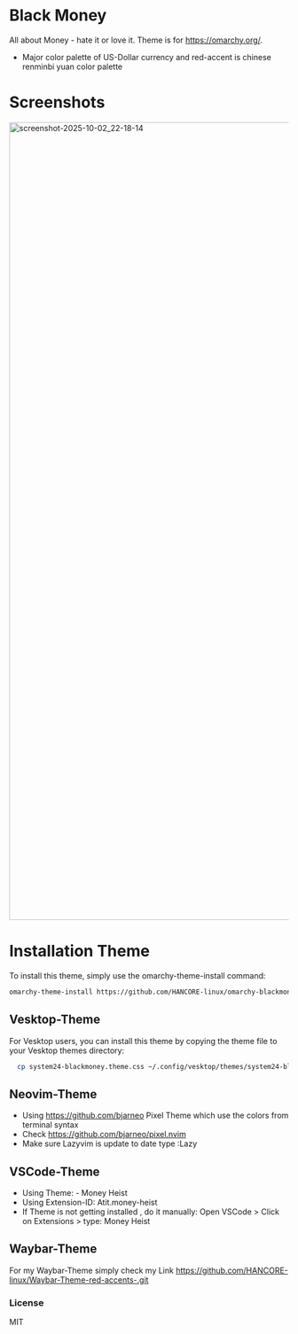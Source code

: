 # Black Money
All about Money - hate it or love it. Theme is for https://omarchy.org/. 
- Major color palette of US-Dollar currency and red-accent is chinese renminbi yuan color palette <br>

# Screenshots
<img width="2560" height="1440" alt="screenshot-2025-10-02_22-18-14" src="https://github.com/user-attachments/assets/dc9c86f1-a51f-42da-bac3-d4b3380cc4c5" />

# Installation Theme

To install this theme, simply use the omarchy-theme-install command:

```bash
omarchy-theme-install https://github.com/HANCORE-linux/omarchy-blackmoney-theme.git
```
## Vesktop-Theme
For Vesktop users, you can install this theme by copying the theme file to your Vesktop themes directory:
```bash
  cp system24-blackmoney.theme.css ~/.config/vesktop/themes/system24-blackmoney.theme.css
```

## Neovim-Theme
- Using https://github.com/bjarneo Pixel Theme which use the colors from terminal syntax <br>
- Check https://github.com/bjarneo/pixel.nvim <br>
- Make sure Lazyvim is update to date type :Lazy <br>

## VSCode-Theme
- Using Theme: - Money Heist
- Using Extension-ID: Atit.money-heist
- If Theme is not getting installed , do it manually: Open VSCode > Click on Extensions > type: Money Heist

## Waybar-Theme
For my Waybar-Theme simply check my Link https://github.com/HANCORE-linux/Waybar-Theme-red-accents-.git

### License
MIT
